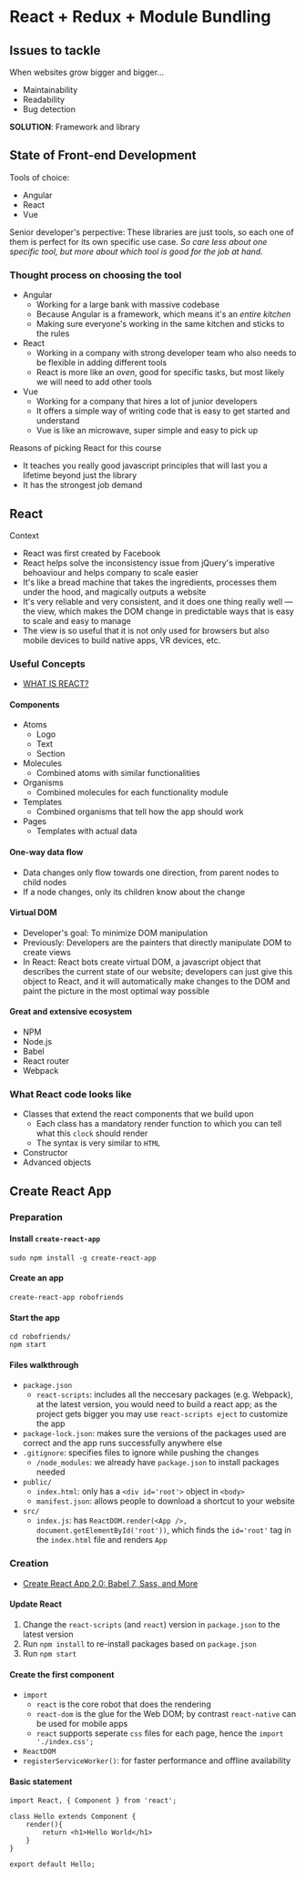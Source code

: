 # React + Redux + Module Bundling

## Issues to tackle

When websites grow bigger and bigger...

* Maintainability
* Readability
* Bug detection

**SOLUTION**: Framework and library

## State of Front-end Development

Tools of choice:

* Angular
* React
* Vue

Senior developer's perpective: These libraries are just tools, so each one of them is perfect for its own specific use case. *So care less about one specific tool, but more about which tool is good for the job at hand.*

### Thought process on choosing the tool

* Angular
  * Working for a large bank with massive codebase
  * Because Angular is a framework, which means it's an *entire kitchen*
  * Making sure everyone's working in the same kitchen and sticks to the rules
* React
  * Working in a company with strong developer team who also needs to be flexible in adding different tools
  * React is more like an *oven*, good for specific tasks, but most likely we will need to add other tools
* Vue
  * Working for a company that hires a lot of junior developers
  * It offers a simple way of writing code that is easy to get started and understand
  * Vue is like an microwave, super simple and easy to pick up

Reasons of picking React for this course

* It teaches you really good javascript principles that will last you a lifetime beyond just the library
* It has the strongest job demand

## React 

Context

* React was first created by Facebook
* React helps solve the inconsistency issue from jQuery's imperative behoaviour and helps company to scale easier
* It's like a bread machine that takes the ingredients, processes them under the hood, and magically outputs a website
* It's very reliable and very consistent, and it does one thing really well — the view, which makes the DOM change in predictable ways that is easy to scale and easy to manage
* The view is so useful that it is not only used for browsers but also mobile devices to build native apps, VR devices, etc.

### Useful Concepts

* [WHAT IS REACT?](https://lispcast.com/what-is-react/)

#### Components

* Atoms
  * Logo
  * Text
  * Section
* Molecules
  * Combined atoms with similar functionalities
* Organisms
  * Combined molecules for each functionality module
* Templates
  * Combined organisms that tell how the app should work
* Pages
  * Templates with actual data

#### One-way data flow

* Data changes only flow towards one direction, from parent nodes to child nodes
* If a node changes, only its children know about the change

#### Virtual DOM

* Developer's goal: To minimize DOM manipulation
* Previously: Developers are the painters that directly manipulate DOM to create views
* In React: React bots create virtual DOM, a javascript object that describes the current state of our website; developers can just give this object to React, and it will automatically make changes to the DOM and paint the picture in the most optimal way possible

#### Great and extensive ecosystem

* NPM
* Node.js
* Babel
* React router
* Webpack

### What React code looks like

* Classes that extend the react components that we build upon
  * Each class has a mandatory render function to which you can tell what this `clock` should render
  * The syntax is very similar to `HTML`
* Constructor
* Advanced objects

## Create React App

### Preparation

#### Install `create-react-app`

```{bash}
sudo npm install -g create-react-app
```

#### Create an app

```{bash}
create-react-app robofriends
```

#### Start the app

```{bash}
cd robofriends/
npm start
```

#### Files walkthrough

* `package.json`
  * `react-scripts`: includes all the neccesary packages (e.g. Webpack), at the latest version, you would need to build a react app; as the project gets bigger you may use `react-scripts eject` to customize the app
* `package-lock.json`: makes sure the versions of the packages used are correct and the app runs successfully anywhere else
* `.gitignore`: specifies files to ignore while pushing the changes
  * `/node_modules`: we already have `package.json` to install packages needed
* `public/`
  * `index.html`: only has a `<div id='root'>` object in `<body>`
  * `manifest.json`: allows people to download a shortcut to your website
* `src/`
  * `index.js`: has `ReactDOM.render(<App />, document.getElementById('root'))`, which finds the `id='root'` tag in the `index.html` file and renders `App`

### Creation

* [Create React App 2.0: Babel 7, Sass, and More](https://reactjs.org/blog/2018/10/01/create-react-app-v2.html)

#### Update React

1. Change the `react-scripts` (and `react`) version in `package.json` to the latest version
2. Run `npm install` to re-install packages based on `package.json`
3. Run `npm start`

#### Create the first component

* `import`
  * `react` is the core robot that does the rendering
  * `react-dom` is the glue for the Web DOM; by contrast `react-native` can be used for mobile apps
  * `react` supports seperate `css` files for each page, hence the `import './index.css';`
* `ReactDOM`
* `registerServiceWorker()`: for faster performance and offline availability

#### Basic statement

```{js}
import React, { Component } from 'react';

class Hello extends Component {
    render(){
        return <h1>Hello World</h1>
    }
}

export default Hello;
```
